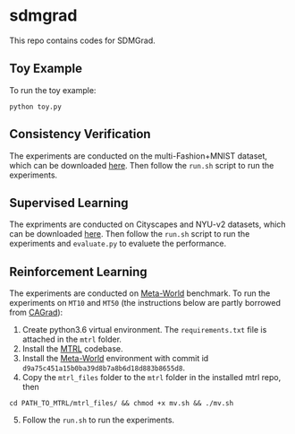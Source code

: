 # sdmgrad

This repo contains codes for SDMGrad.

## Toy Example
To run the toy example:
```
python toy.py
```

## Consistency Verification
The experiments are conducted on the multi-Fashion+MNIST dataset, which can be downloaded [here](https://github.com/Xi-L/ParetoMTL). Then follow the `run.sh` script to run the experiments.

## Supervised Learning
The expriments are conducted on Cityscapes and NYU-v2 datasets, which can be downloaded [here](https://github.com/lorenmt/mtan). Then follow the `run.sh` script to run the experiments and `evaluate.py` to evaluete the performance. 

## Reinforcement Learning
The experiments are conducted on [Meta-World](https://github.com/Farama-Foundation/Metaworld) benchmark. To run the experiments on `MT10` and `MT50` (the instructions below are partly borrowed from [CAGrad](https://github.com/Cranial-XIX/CAGrad)):

1. Create python3.6 virtual environment. The `requirements.txt` file is attached in the `mtrl` folder.
2. Install the [MTRL](https://github.com/facebookresearch/mtrl) codebase.
3. Install the [Meta-World](https://github.com/Farama-Foundation/Metaworld) environment with commit id `d9a75c451a15b0ba39d8b7a8b6d18d883b8655d8`.
4. Copy the `mtrl_files` folder to the `mtrl` folder in the installed mtrl repo, then 

```
cd PATH_TO_MTRL/mtrl_files/ && chmod +x mv.sh && ./mv.sh
```

5. Follow the `run.sh` to run the experiments.
